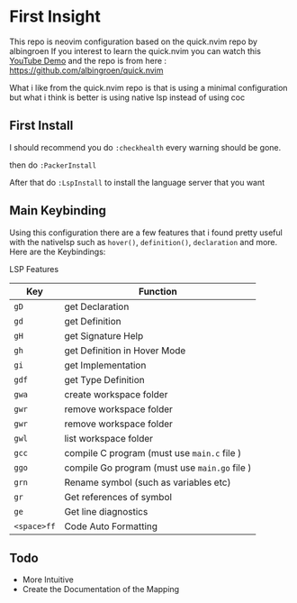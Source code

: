 # First Insight

This repo is neovim configuration based on the quick.nvim repo by albingroen
If you interest to learn the quick.nvim you can watch this [YouTube Demo](https://www.youtube.com/watch?v=OhbgZbORFd4)
and the repo is from here : https://github.com/albingroen/quick.nvim

What i like from the quick.nvim repo is that is using a minimal configuration
but what i think is better is using native lsp instead of using coc

## First Install

I should recommend you do `:checkhealth` every warning should be gone. 

then do `:PackerInstall`

After that do `:LspInstall` to install the language server that you want

## Main Keybinding

Using this configuration there are a few features that i found pretty useful with the nativelsp such as `hover()`, `definition()`, `declaration` and more. Here are the Keybindings:

LSP Features 

|Key |Function|
|---|---|
|`gD`|get Declaration|
|`gd`|get Definition|
|`gH`|get Signature Help|
|`gh`|get Definition in Hover Mode|
|`gi`|get Implementation|
|`gdf`|get Type Definition|
|`gwa`|create workspace folder|
|`gwr`|remove workspace folder|
|`gwr`|remove workspace folder|
|`gwl`|list workspace folder|
|`gcc`|compile C program (must use `main.c` file )|
|`ggo`|compile Go program (must use `main.go` file )|
|`grn`|Rename symbol (such as variables etc)|
|`gr`|Get references of symbol|
|`ge`|Get line diagnostics|
|`<space>ff`|Code Auto Formatting|


## Todo 

* More Intuitive 
* Create the Documentation of the Mapping 


